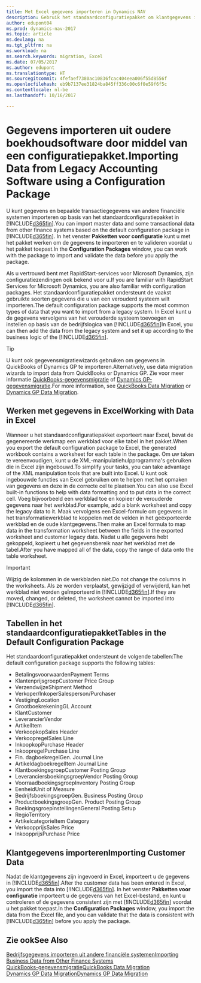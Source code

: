 ```yaml
---
title: Met Excel gegevens importeren in Dynamics NAV
description: Gebruik het standaardconfiguratiepakket om klantgegevens in Excel toe te voegen en weer in Dynamics NAV te importeren.
author: edupont04
ms.prod: dynamics-nav-2017
ms.topic: article
ms.devlang: na
ms.tgt_pltfrm: na
ms.workload: na
ms.search.keywords: migration, Excel
ms.date: 07/05/2017
ms.author: edupont
ms.translationtype: HT
ms.sourcegitcommit: 4fefaef7380ac10836fcac404eea006f55d8556f
ms.openlocfilehash: eb9b7137ee31824ba845ff336c00c6f0e59f6f5c
ms.contentlocale: nl-be
ms.lasthandoff: 10/16/2017

---
```

# <a name="importing-data-from-legacy-accounting-software-using-a-configuration-package"></a><span data-ttu-id="a3c66-103">Gegevens importeren uit oudere boekhoudsoftware door middel van een configuratiepakket.</span><span class="sxs-lookup"><span data-stu-id="a3c66-103">Importing Data from Legacy Accounting Software using a Configuration Package</span></span>
<span data-ttu-id="a3c66-104">U kunt gegevens en bepaalde transactiegegevens van andere financiële systemen importeren op basis van het standaardconfiguratiepakket in [!INCLUDE[d365fin](includes/d365fin_md.md)].</span><span class="sxs-lookup"><span data-stu-id="a3c66-104">You can import master data and some transactional data from other finance systems based on the default configuration package in [!INCLUDE[d365fin](includes/d365fin_md.md)].</span></span> <span data-ttu-id="a3c66-105">In het venster **Pakketten voor configuratie** kunt u met het pakket werken om de gegevens te importeren en te valideren voordat u het pakket toepast.</span><span class="sxs-lookup"><span data-stu-id="a3c66-105">In the **Configuration Packages** window, you can work with the package to import and validate the data before you apply the package.</span></span>  

<span data-ttu-id="a3c66-106">Als u vertrouwd bent met RapidStart-services voor Microsoft Dynamics, zijn configuratiezendingen ook bekend voor u.</span><span class="sxs-lookup"><span data-stu-id="a3c66-106">If you are familiar with RapidStart Services for Microsoft Dynamics, you are also familiar with configuration packages.</span></span> <span data-ttu-id="a3c66-107">Het standaardconfiguratiepakket ondersteunt de vaakst gebruikte soorten gegevens die u van een verouderd systeem wilt importeren.</span><span class="sxs-lookup"><span data-stu-id="a3c66-107">The default configuration package supports the most common types of data that you want to import from a legacy system.</span></span> <span data-ttu-id="a3c66-108">In Excel kunt u de gegevens vervolgens van het verouderde systeem toevoegen en instellen op basis van de bedrijfslogica van [!INCLUDE[d365fin](includes/d365fin_md.md)]</span><span class="sxs-lookup"><span data-stu-id="a3c66-108">In Excel, you can then add the data from the legacy system and set it up according to the business logic of the [!INCLUDE[d365fin](includes/d365fin_md.md)].</span></span>  

> [!TIP]  
>   <span data-ttu-id="a3c66-109">U kunt ook gegevensmigratiewizards gebruiken om gegevens in QuickBooks of Dynamics GP te importeren.</span><span class="sxs-lookup"><span data-stu-id="a3c66-109">Alternatively, use data migration wizards to import data from QuickBooks or Dynamics GP.</span></span> <span data-ttu-id="a3c66-110">Zie voor meer informatie [QuickBooks-gegevensmigratie](ui-extensions-quickbooks-data-migration.md) of [Dynamics GP-gegevensmigratie](ui-extensions-dynamicsgp-data-migration.md).</span><span class="sxs-lookup"><span data-stu-id="a3c66-110">For more information, see [QuickBooks Data Migration](ui-extensions-quickbooks-data-migration.md) or [Dynamics GP Data Migration](ui-extensions-dynamicsgp-data-migration.md).</span></span>  

## <a name="working-with-data-in-excel"></a><span data-ttu-id="a3c66-111">Werken met gegevens in Excel</span><span class="sxs-lookup"><span data-stu-id="a3c66-111">Working with Data in Excel</span></span>
<span data-ttu-id="a3c66-112">Wanneer u het standaardconfiguratiepakket exporteert naar Excel, bevat de gegenereerde werkmap een werkblad voor elke tabel in het pakket.</span><span class="sxs-lookup"><span data-stu-id="a3c66-112">When you export the default configuration package to Excel, the generated workbook contains a worksheet for each table in the package.</span></span> <span data-ttu-id="a3c66-113">Om uw taken te vereenvoudigen, kunt u de XML-manipulatiehulpprogramma's gebruiken die in Excel zijn ingebouwd.</span><span class="sxs-lookup"><span data-stu-id="a3c66-113">To simplify your tasks, you can take advantage of the XML manipulation tools that are built into Excel.</span></span> <span data-ttu-id="a3c66-114">U kunt ook ingebouwde functies van Excel gebruiken om te helpen met het opmaken van gegevens en deze in de correcte cel te plaatsen.</span><span class="sxs-lookup"><span data-stu-id="a3c66-114">You can also use Excel built-in functions to help with data formatting and to put data in the correct cell.</span></span> <span data-ttu-id="a3c66-115">Voeg bijvoorbeeld een werkblad toe en kopieer de verouderde gegevens naar het werkblad.</span><span class="sxs-lookup"><span data-stu-id="a3c66-115">For example, add a blank worksheet and copy the legacy data to it.</span></span> <span data-ttu-id="a3c66-116">Maak vervolgens een Excel-formule om gegevens in het transformatiewerkblad te koppelen met de velden in het geëxporteerde werkblad en de oude klantgegevens.</span><span class="sxs-lookup"><span data-stu-id="a3c66-116">Then make an Excel formula to map data in the transformation worksheet between the fields in the exported worksheet and customer legacy data.</span></span> <span data-ttu-id="a3c66-117">Nadat u alle gegevens hebt gekoppeld, kopieert u het gegevensbereik naar het werkblad met de tabel.</span><span class="sxs-lookup"><span data-stu-id="a3c66-117">After you have mapped all of the data, copy the range of data onto the table worksheet.</span></span>  

> [!IMPORTANT]  
>  <span data-ttu-id="a3c66-118">Wijzig de kolommen in de werkbladen niet.</span><span class="sxs-lookup"><span data-stu-id="a3c66-118">Do not change the columns in the worksheets.</span></span> <span data-ttu-id="a3c66-119">Als ze worden verplaatst, gewijzigd of verwijderd, kan het werkblad niet worden geïmporteerd in [!INCLUDE[d365fin](includes/d365fin_md.md)].</span><span class="sxs-lookup"><span data-stu-id="a3c66-119">If they are moved, changed, or deleted, the worksheet cannot be imported into [!INCLUDE[d365fin](includes/d365fin_md.md)].</span></span>

## <a name="tables-in-the-default-configuration-package"></a><span data-ttu-id="a3c66-120">Tabellen in het standaardconfiguratiepakket</span><span class="sxs-lookup"><span data-stu-id="a3c66-120">Tables in the Default Configuration Package</span></span>
<span data-ttu-id="a3c66-121">Het standaardconfiguratiepakket ondersteunt de volgende tabellen:</span><span class="sxs-lookup"><span data-stu-id="a3c66-121">The default configuration package supports the following tables:</span></span>

-   <span data-ttu-id="a3c66-122">Betalingsvoorwaarden</span><span class="sxs-lookup"><span data-stu-id="a3c66-122">Payment Terms</span></span>
-   <span data-ttu-id="a3c66-123">Klantenprijsgroep</span><span class="sxs-lookup"><span data-stu-id="a3c66-123">Customer Price Group</span></span>
-   <span data-ttu-id="a3c66-124">Verzendwijze</span><span class="sxs-lookup"><span data-stu-id="a3c66-124">Shipment Method</span></span>
-   <span data-ttu-id="a3c66-125">Verkoper/Inkoper</span><span class="sxs-lookup"><span data-stu-id="a3c66-125">Salesperson/Purchaser</span></span>
-   <span data-ttu-id="a3c66-126">Vestiging</span><span class="sxs-lookup"><span data-stu-id="a3c66-126">Location</span></span>
-   <span data-ttu-id="a3c66-127">Grootboekrekening</span><span class="sxs-lookup"><span data-stu-id="a3c66-127">GL Account</span></span>
-   <span data-ttu-id="a3c66-128">Klant</span><span class="sxs-lookup"><span data-stu-id="a3c66-128">Customer</span></span>
-   <span data-ttu-id="a3c66-129">Leverancier</span><span class="sxs-lookup"><span data-stu-id="a3c66-129">Vendor</span></span>
-   <span data-ttu-id="a3c66-130">Artikel</span><span class="sxs-lookup"><span data-stu-id="a3c66-130">Item</span></span>
-   <span data-ttu-id="a3c66-131">Verkoopkop</span><span class="sxs-lookup"><span data-stu-id="a3c66-131">Sales Header</span></span>
-   <span data-ttu-id="a3c66-132">Verkoopregel</span><span class="sxs-lookup"><span data-stu-id="a3c66-132">Sales Line</span></span>
-   <span data-ttu-id="a3c66-133">Inkoopkop</span><span class="sxs-lookup"><span data-stu-id="a3c66-133">Purchase Header</span></span>
-   <span data-ttu-id="a3c66-134">Inkoopregel</span><span class="sxs-lookup"><span data-stu-id="a3c66-134">Purchase Line</span></span>
-   <span data-ttu-id="a3c66-135">Fin. dagboekregel</span><span class="sxs-lookup"><span data-stu-id="a3c66-135">Gen. Journal Line</span></span>
-   <span data-ttu-id="a3c66-136">Artikeldagboekregel</span><span class="sxs-lookup"><span data-stu-id="a3c66-136">Item Journal Line</span></span>
-   <span data-ttu-id="a3c66-137">Klantboekingsgroep</span><span class="sxs-lookup"><span data-stu-id="a3c66-137">Customer Posting Group</span></span>
-   <span data-ttu-id="a3c66-138">Leveranciersboekingsgroep</span><span class="sxs-lookup"><span data-stu-id="a3c66-138">Vendor Posting Group</span></span>
-   <span data-ttu-id="a3c66-139">Voorraadboekingsgroep</span><span class="sxs-lookup"><span data-stu-id="a3c66-139">Inventory Posting Group</span></span>
-   <span data-ttu-id="a3c66-140">Eenheid</span><span class="sxs-lookup"><span data-stu-id="a3c66-140">Unit of Measure</span></span>
-   <span data-ttu-id="a3c66-141">Bedrijfsboekingsgroep</span><span class="sxs-lookup"><span data-stu-id="a3c66-141">Gen. Business Posting Group</span></span>
-   <span data-ttu-id="a3c66-142">Productboekingsgroep</span><span class="sxs-lookup"><span data-stu-id="a3c66-142">Gen. Product Posting Group</span></span>
-   <span data-ttu-id="a3c66-143">Boekingsgroepinstellingen</span><span class="sxs-lookup"><span data-stu-id="a3c66-143">General Posting Setup</span></span>
-   <span data-ttu-id="a3c66-144">Regio</span><span class="sxs-lookup"><span data-stu-id="a3c66-144">Territory</span></span>
-   <span data-ttu-id="a3c66-145">Artikelcategorie</span><span class="sxs-lookup"><span data-stu-id="a3c66-145">Item Category</span></span>
-   <span data-ttu-id="a3c66-146">Verkoopprijs</span><span class="sxs-lookup"><span data-stu-id="a3c66-146">Sales Price</span></span>
-   <span data-ttu-id="a3c66-147">Inkoopprijs</span><span class="sxs-lookup"><span data-stu-id="a3c66-147">Purchase Price</span></span>

## <a name="importing-customer-data"></a><span data-ttu-id="a3c66-148">Klantgegevens importeren</span><span class="sxs-lookup"><span data-stu-id="a3c66-148">Importing Customer Data</span></span>
<span data-ttu-id="a3c66-149">Nadat de klantgegevens zijn ingevoerd in Excel, importeert u de gegevens in [!INCLUDE[d365fin](includes/d365fin_md.md)].</span><span class="sxs-lookup"><span data-stu-id="a3c66-149">After the customer data has been entered in Excel, you import the data into [!INCLUDE[d365fin](includes/d365fin_md.md)].</span></span> <span data-ttu-id="a3c66-150">In het venster **Pakketten voor configuratie** importeert u de gegevens van het Excel-bestand, en kunt u controleren of de gegevens consistent zijn met [!INCLUDE[d365fin](includes/d365fin_md.md)] voordat u het pakket toepast.</span><span class="sxs-lookup"><span data-stu-id="a3c66-150">In the **Configuration Packages** window, you import the data from the Excel file, and you can validate that the data is consistent with [!INCLUDE[d365fin](includes/d365fin_md.md)] before you apply the package.</span></span>

## <a name="see-also"></a><span data-ttu-id="a3c66-151">Zie ook</span><span class="sxs-lookup"><span data-stu-id="a3c66-151">See Also</span></span>
[<span data-ttu-id="a3c66-152">Bedrijfsgegevens importeren uit andere financiële systemen</span><span class="sxs-lookup"><span data-stu-id="a3c66-152">Importing Business Data from Other Finance Systems</span></span>](upload-data.md)  
[<span data-ttu-id="a3c66-153">QuickBooks-gegevensmigratie</span><span class="sxs-lookup"><span data-stu-id="a3c66-153">QuickBooks Data Migration</span></span>](ui-extensions-quickbooks-data-migration.md)  
[<span data-ttu-id="a3c66-154">Dynamics GP Data Migration</span><span class="sxs-lookup"><span data-stu-id="a3c66-154">Dynamics GP Data Migration</span></span>](ui-extensions-dynamicsgp-data-migration.md)


